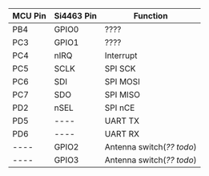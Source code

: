 MCU Pin | Si4463 Pin | Function
--------|------------|----------
PB4     | GPIO0      | ????
PC3     | GPIO1      | ????
PC4     | nIRQ       | Interrupt
PC5     | SCLK       | SPI SCK 
PC6     | SDI        | SPI MOSI
PC7     | SDO        | SPI MISO
PD2     | nSEL       | SPI nCE
PD5     | ----       | UART TX
PD6     | ----       | UART RX
----    | GPIO2      | Antenna switch(*?? todo*) 
----    | GPIO3      | Antenna switch(*?? todo*)